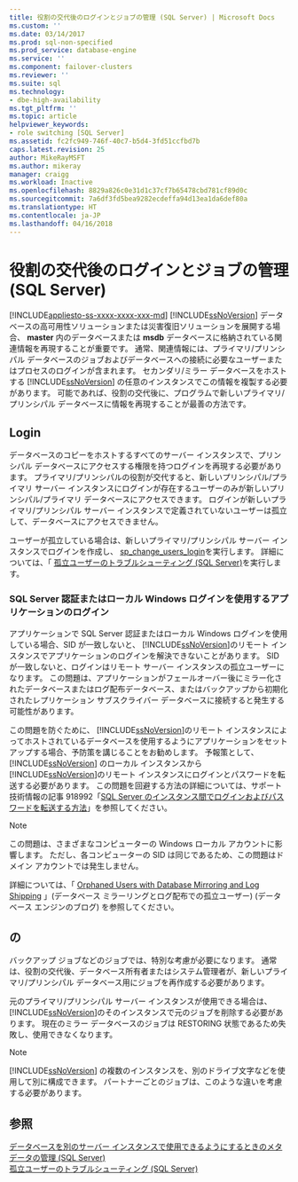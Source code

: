 ```yaml
---
title: 役割の交代後のログインとジョブの管理 (SQL Server) | Microsoft Docs
ms.custom: ''
ms.date: 03/14/2017
ms.prod: sql-non-specified
ms.prod_service: database-engine
ms.service: ''
ms.component: failover-clusters
ms.reviewer: ''
ms.suite: sql
ms.technology:
- dbe-high-availability
ms.tgt_pltfrm: ''
ms.topic: article
helpviewer_keywords:
- role switching [SQL Server]
ms.assetid: fc2fc949-746f-40c7-b5d4-3fd51ccfbd7b
caps.latest.revision: 25
author: MikeRayMSFT
ms.author: mikeray
manager: craigg
ms.workload: Inactive
ms.openlocfilehash: 8829a826c0e31d1c37cf7b65478cbd781cf89d0c
ms.sourcegitcommit: 7a6df3fd5bea9282ecdeffa94d13ea1da6def80a
ms.translationtype: HT
ms.contentlocale: ja-JP
ms.lasthandoff: 04/16/2018
---
```

# <a name="management-of-logins-and-jobs-after-role-switching-sql-server"></a>役割の交代後のログインとジョブの管理 (SQL Server)
[!INCLUDE[appliesto-ss-xxxx-xxxx-xxx-md](../../includes/appliesto-ss-xxxx-xxxx-xxx-md.md)]
  [!INCLUDE[ssNoVersion](../../includes/ssnoversion-md.md)] データベースの高可用性ソリューションまたは災害復旧ソリューションを展開する場合、 **master** 内のデータベースまたは **msdb** データベースに格納されている関連情報を再現することが重要です。 通常、関連情報には、プライマリ/プリンシパル データベースのジョブおよびデータベースへの接続に必要なユーザーまたはプロセスのログインが含まれます。 セカンダリ/ミラー データベースをホストする [!INCLUDE[ssNoVersion](../../includes/ssnoversion-md.md)] の任意のインスタンスでこの情報を複製する必要があります。 可能であれば、役割の交代後に、プログラムで新しいプライマリ/プリンシパル データベースに情報を再現することが最善の方法です。  
  
## <a name="logins"></a>Login  
 データベースのコピーをホストするすべてのサーバー インスタンスで、プリンシパル データベースにアクセスする権限を持つログインを再現する必要があります。 プライマリ/プリンシパルの役割が交代すると、新しいプリンシパル/プライマリ サーバー インスタンスにログインが存在するユーザーのみが新しいプリンシパル/プライマリ データベースにアクセスできます。 ログインが新しいプライマリ/プリンシパル サーバー インスタンスで定義されていないユーザーは孤立して、データベースにアクセスできません。  
  
 ユーザーが孤立している場合は、新しいプライマリ/プリンシパル サーバー インスタンスでログインを作成し、 [sp_change_users_login](../../relational-databases/system-stored-procedures/sp-change-users-login-transact-sql.md)を実行します。 詳細については、「 [孤立ユーザーのトラブルシューティング &#40;SQL Server&#41;](../../sql-server/failover-clusters/troubleshoot-orphaned-users-sql-server.md)を実行します。  
  
###  <a name="SSauthentication"></a> SQL Server 認証またはローカル Windows ログインを使用するアプリケーションのログイン  
 アプリケーションで SQL Server 認証またはローカル Windows ログインを使用している場合、SID が一致しないと、 [!INCLUDE[ssNoVersion](../../includes/ssnoversion-md.md)]のリモート インスタンスでアプリケーションのログインを解決できないことがあります。 SID が一致しないと、ログインはリモート サーバー インスタンスの孤立ユーザーになります。 この問題は、アプリケーションがフェールオーバー後にミラー化されたデータベースまたはログ配布データベース、またはバックアップから初期化されたレプリケーション サブスクライバー データベースに接続すると発生する可能性があります。  
  
 この問題を防ぐために、 [!INCLUDE[ssNoVersion](../../includes/ssnoversion-md.md)]のリモート インスタンスによってホストされているデータベースを使用するようにアプリケーションをセットアップする場合、予防策を講じることをお勧めします。 予報策として、 [!INCLUDE[ssNoVersion](../../includes/ssnoversion-md.md)] のローカル インスタンスから [!INCLUDE[ssNoVersion](../../includes/ssnoversion-md.md)]のリモート インスタンスにログインとパスワードを転送する必要があります。 この問題を回避する方法の詳細については、サポート技術情報の記事 918992「[SQL Server のインスタンス間でログインおよびパスワードを転送する方法](http://support.microsoft.com/kb/918992/)」を参照してください。  
  
> [!NOTE]  
>  この問題は、さまざまなコンピューターの Windows ローカル アカウントに影響します。 ただし、各コンピューターの SID は同じであるため、この問題はドメイン アカウントでは発生しません。  
  
 詳細については、「 [Orphaned Users with Database Mirroring and Log Shipping](http://blogs.msdn.com/b/sqlserverfaq/archive/2009/04/13/orphaned-users-with-database-mirroring-and-log-shipping.aspx) 」(データベース ミラーリングとログ配布での孤立ユーザー) (データベース エンジンのブログ) を参照してください。  
  
## <a name="jobs"></a>の  
 バックアップ ジョブなどのジョブでは、特別な考慮が必要になります。 通常は、役割の交代後、データベース所有者またはシステム管理者が、新しいプライマリ/プリンシパル データベース用にジョブを再作成する必要があります。  
  
 元のプライマリ/プリンシパル サーバー インスタンスが使用できる場合は、 [!INCLUDE[ssNoVersion](../../includes/ssnoversion-md.md)]のそのインスタンスで元のジョブを削除する必要があります。 現在のミラー データベースのジョブは RESTORING 状態であるため失敗し、使用できなくなります。  
  
> [!NOTE]  
>  [!INCLUDE[ssNoVersion](../../includes/ssnoversion-md.md)] の複数のインスタンスを、別のドライブ文字などを使用して別に構成できます。 パートナーごとのジョブは、このような違いを考慮する必要があります。  
  
## <a name="see-also"></a>参照  
 [データベースを別のサーバー インスタンスで使用できるようにするときのメタデータの管理 &#40;SQL Server&#41;](../../relational-databases/databases/manage-metadata-when-making-a-database-available-on-another-server.md)   
 [孤立ユーザーのトラブルシューティング &#40;SQL Server&#41;](../../sql-server/failover-clusters/troubleshoot-orphaned-users-sql-server.md)  
  
  
